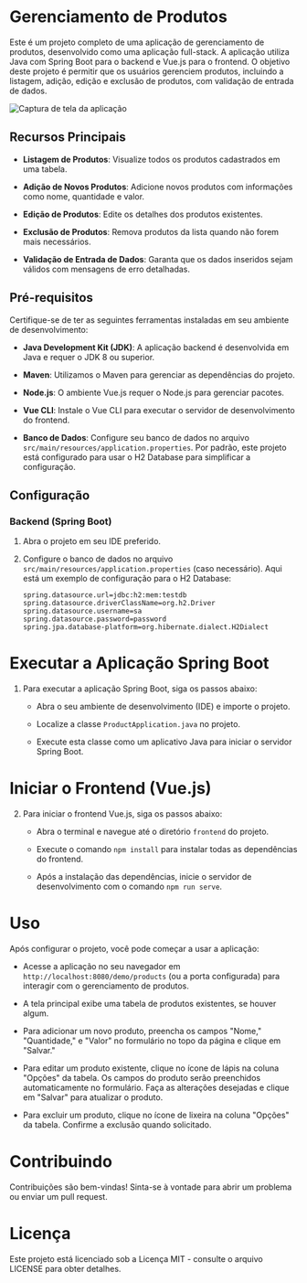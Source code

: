 # Gerenciamento de Produtos

Este é um projeto completo de uma aplicação de gerenciamento de produtos, desenvolvido como uma aplicação full-stack. A aplicação utiliza Java com Spring Boot para o backend e Vue.js para o frontend. O objetivo deste projeto é permitir que os usuários gerenciem produtos, incluindo a listagem, adição, edição e exclusão de produtos, com validação de entrada de dados.

![Captura de tela da aplicação](screenshot.png)

## Recursos Principais

- **Listagem de Produtos**: Visualize todos os produtos cadastrados em uma tabela.

- **Adição de Novos Produtos**: Adicione novos produtos com informações como nome, quantidade e valor.

- **Edição de Produtos**: Edite os detalhes dos produtos existentes.

- **Exclusão de Produtos**: Remova produtos da lista quando não forem mais necessários.

- **Validação de Entrada de Dados**: Garanta que os dados inseridos sejam válidos com mensagens de erro detalhadas.

## Pré-requisitos

Certifique-se de ter as seguintes ferramentas instaladas em seu ambiente de desenvolvimento:

- **Java Development Kit (JDK)**: A aplicação backend é desenvolvida em Java e requer o JDK 8 ou superior.

- **Maven**: Utilizamos o Maven para gerenciar as dependências do projeto.

- **Node.js**: O ambiente Vue.js requer o Node.js para gerenciar pacotes.

- **Vue CLI**: Instale o Vue CLI para executar o servidor de desenvolvimento do frontend.

- **Banco de Dados**: Configure seu banco de dados no arquivo `src/main/resources/application.properties`. Por padrão, este projeto está configurado para usar o H2 Database para simplificar a configuração.

## Configuração

### Backend (Spring Boot)

1. Abra o projeto em seu IDE preferido.

2. Configure o banco de dados no arquivo `src/main/resources/application.properties` (caso necessário). Aqui está um exemplo de configuração para o H2 Database:

   ```properties
   spring.datasource.url=jdbc:h2:mem:testdb
   spring.datasource.driverClassName=org.h2.Driver
   spring.datasource.username=sa
   spring.datasource.password=password
   spring.jpa.database-platform=org.hibernate.dialect.H2Dialect

# Executar a Aplicação Spring Boot

1. Para executar a aplicação Spring Boot, siga os passos abaixo:

   - Abra o seu ambiente de desenvolvimento (IDE) e importe o projeto.

   - Localize a classe `ProductApplication.java` no projeto.

   - Execute esta classe como um aplicativo Java para iniciar o servidor Spring Boot.

# Iniciar o Frontend (Vue.js)

2. Para iniciar o frontend Vue.js, siga os passos abaixo:

   - Abra o terminal e navegue até o diretório `frontend` do projeto.

   - Execute o comando `npm install` para instalar todas as dependências do frontend.

   - Após a instalação das dependências, inicie o servidor de desenvolvimento com o comando `npm run serve`.

# Uso

Após configurar o projeto, você pode começar a usar a aplicação:

- Acesse a aplicação no seu navegador em `http://localhost:8080/demo/products` (ou a porta configurada) para interagir com o gerenciamento de produtos.

- A tela principal exibe uma tabela de produtos existentes, se houver algum.

- Para adicionar um novo produto, preencha os campos "Nome," "Quantidade," e "Valor" no formulário no topo da página e clique em "Salvar."

- Para editar um produto existente, clique no ícone de lápis na coluna "Opções" da tabela. Os campos do produto serão preenchidos automaticamente no formulário. Faça as alterações desejadas e clique em "Salvar" para atualizar o produto.

- Para excluir um produto, clique no ícone de lixeira na coluna "Opções" da tabela. Confirme a exclusão quando solicitado.

# Contribuindo

Contribuições são bem-vindas! Sinta-se à vontade para abrir um problema ou enviar um pull request.

# Licença

Este projeto está licenciado sob a Licença MIT - consulte o arquivo LICENSE para obter detalhes.


